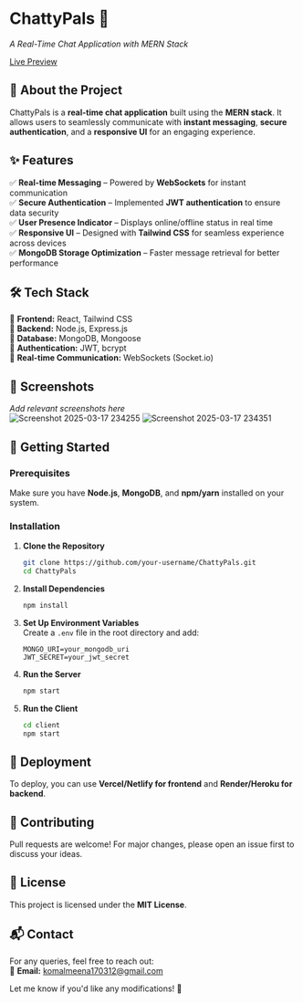 # **ChattyPals 💬**  
_A Real-Time Chat Application with MERN Stack_  

[Live Preview](https://chattypals.netlify.app/)  

## 🚀 **About the Project**  
ChattyPals is a **real-time chat application** built using the **MERN stack**. It allows users to seamlessly communicate with **instant messaging**, **secure authentication**, and a **responsive UI** for an engaging experience.  

## ✨ **Features**  
✅ **Real-time Messaging** – Powered by **WebSockets** for instant communication  
✅ **Secure Authentication** – Implemented **JWT authentication** to ensure data security  
✅ **User Presence Indicator** – Displays online/offline status in real time  
✅ **Responsive UI** – Designed with **Tailwind CSS** for seamless experience across devices  
✅ **MongoDB Storage Optimization** – Faster message retrieval for better performance  

## 🛠 **Tech Stack**  
🔹 **Frontend:** React, Tailwind CSS  
🔹 **Backend:** Node.js, Express.js  
🔹 **Database:** MongoDB, Mongoose  
🔹 **Authentication:** JWT, bcrypt  
🔹 **Real-time Communication:** WebSockets (Socket.io)  

## 📸 **Screenshots**  
_Add relevant screenshots here_  
![Screenshot 2025-03-17 234255](https://github.com/user-attachments/assets/098480ed-1feb-4812-8a2f-02e6db7dab90)
![Screenshot 2025-03-17 234351](https://github.com/user-attachments/assets/cb72213b-2442-46f7-9ea2-13edf0c78180)


## 🚀 **Getting Started**  

### **Prerequisites**  
Make sure you have **Node.js**, **MongoDB**, and **npm/yarn** installed on your system.  

### **Installation**  

1. **Clone the Repository**  
   ```bash
   git clone https://github.com/your-username/ChattyPals.git
   cd ChattyPals
   ```  

2. **Install Dependencies**  
   ```bash
   npm install
   ```

3. **Set Up Environment Variables**  
   Create a `.env` file in the root directory and add:  
   ```env
   MONGO_URI=your_mongodb_uri
   JWT_SECRET=your_jwt_secret
   ```

4. **Run the Server**  
   ```bash
   npm start
   ```

5. **Run the Client**  
   ```bash
   cd client
   npm start
   ```

## 🚀 **Deployment**  
To deploy, you can use **Vercel/Netlify for frontend** and **Render/Heroku for backend**.  

## 🤝 **Contributing**  
Pull requests are welcome! For major changes, please open an issue first to discuss your ideas.  

## 📜 **License**  
This project is licensed under the **MIT License**.  

## 📬 **Contact**  
For any queries, feel free to reach out:  
📧 **Email:** [komalmeena170312@gmail.com](mailto:komalmeena170312@gmail.com)  

Let me know if you'd like any modifications! 🚀
